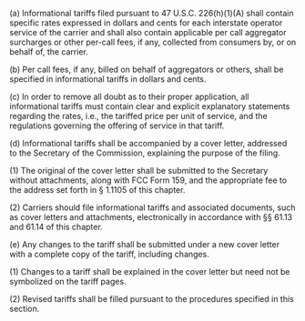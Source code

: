(a) Informational tariffs filed pursuant to 47 U.S.C. 226(h)(1)(A) shall contain specific rates expressed in dollars and cents for each interstate operator service of the carrier and shall also contain applicable per call aggregator surcharges or other per-call fees, if any, collected from consumers by, or on behalf of, the carrier.

(b) Per call fees, if any, billed on behalf of aggregators or others, shall be specified in informational tariffs in dollars and cents.

(c) In order to remove all doubt as to their proper application, all informational tariffs must contain clear and explicit explanatory statements regarding the rates, i.e., the tariffed price per unit of service, and the regulations governing the offering of service in that tariff.

(d) Informational tariffs shall be accompanied by a cover letter, addressed to the Secretary of the Commission, explaining the purpose of the filing.

(1) The original of the cover letter shall be submitted to the Secretary without attachments, along with FCC Form 159, and the appropriate fee to the address set forth in § 1.1105 of this chapter.

(2) Carriers should file informational tariffs and associated documents, such as cover letters and attachments, electronically in accordance with §§ 61.13 and 61.14 of this chapter.

(e) Any changes to the tariff shall be submitted under a new cover letter with a complete copy of the tariff, including changes.
              

(1) Changes to a tariff shall be explained in the cover letter but need not be symbolized on the tariff pages.

(2) Revised tariffs shall be filled pursuant to the procedures specified in this section.

